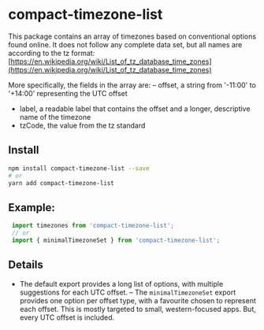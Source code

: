 # compact-timezone-list
This package contains an array of timezones based on conventional options found online. It does not follow any complete data set, but all names are according to the tz format: [https://en.wikipedia.org/wiki/List_of_tz_database_time_zones](https://en.wikipedia.org/wiki/List_of_tz_database_time_zones)

More specifically, the fields in the array are:
– offset, a string from '-11:00' to '+14:00' representing the UTC offset
- label, a readable label that contains the offset and a longer, descriptive name of the timezone
- tzCode, the value from the tz standard

## Install

```bash
npm install compact-timezone-list --save
# or
yarn add compact-timezone-list
```

## Example:
```javascript
 import timezones from 'compact-timezone-list';
 // or
 import { minimalTimezoneSet } from 'compact-timezone-list';
```

## Details

- The default export provides a long list of options, with multiple suggestions for each UTC offset.
– The `minimalTimezoneSet` export provides one option per offset type, with a favourite chosen to represent each offset. This is mostly targeted to small, western-focused apps. But, every UTC offset is included.
